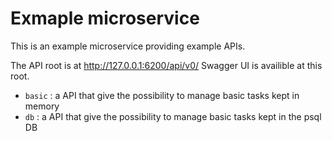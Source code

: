 # Exmaple microservice
This is an example microservice providing example APIs.

The API root is at http://127.0.0.1:6200/api/v0/
Swagger UI is availible at this root.

- `basic` : a API that give the possibility to manage basic tasks kept in memory
- `db` : a API that give the possibility to manage basic tasks kept in the psql DB
